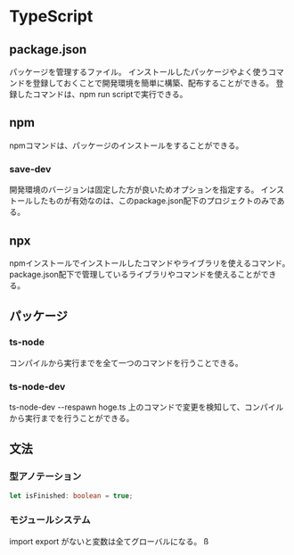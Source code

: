 # TypeScript
## package.json
パッケージを管理するファイル。
インストールしたパッケージやよく使うコマンドを登録しておくことで開発環境を簡単に構築、配布することができる。
登録したコマンドは、npm run scriptで実行できる。

## npm
npmコマンドは、パッケージのインストールをすることができる。
### save-dev
開発環境のバージョンは固定した方が良いためオプションを指定する。
インストールしたものが有効なのは、このpackage.json配下のプロジェクトのみである。

## npx
npmインストールでインストールしたコマンドやライブラリを使えるコマンド。 
package.json配下で管理しているライブラリやコマンドを使えることができる。

## パッケージ
### ts-node
コンパイルから実行までを全て一つのコマンドを行うことできる。
### ts-node-dev
ts-node-dev --respawn hoge.ts 
上のコマンドで変更を検知して、コンパイルから実行までを行うことができる。

## 文法
### 型アノテーション
```ts
let isFinished: boolean = true;
```
### モジュールシステム
import export がないと変数は全てグローバルになる。
ß